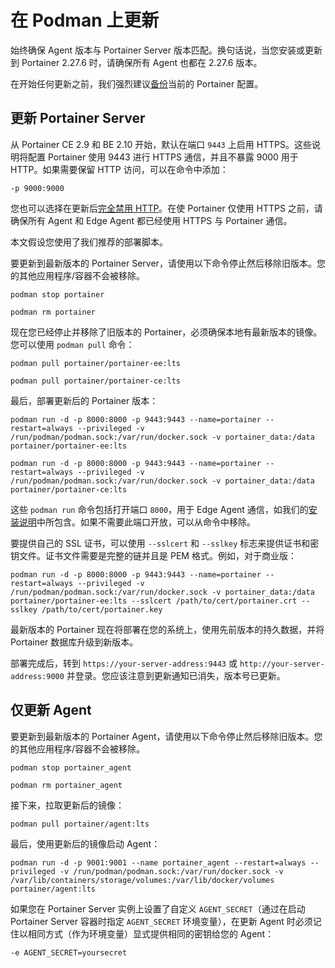 # 在 Podman 上更新

始终确保 Agent 版本与 Portainer Server 版本匹配。换句话说，当您安装或更新到 Portainer 2.27.6 时，请确保所有 Agent 也都在 2.27.6 版本。

在开始任何更新之前，我们强烈建议[备份](../../admin/settings/general.md#back-up-portainer)当前的 Portainer 配置。

## 更新 Portainer Server

从 Portainer CE 2.9 和 BE 2.10 开始，默认在端口 `9443` 上启用 HTTPS。这些说明将配置 Portainer 使用 9443 进行 HTTPS 通信，并且不暴露 9000 用于 HTTP。如果需要保留 HTTP 访问，可以在命令中添加：

`-p 9000:9000`

您也可以选择在更新后[完全禁用 HTTP](https://github.com/portainer/portainer-docs/blob/2.21/admin/settings/general/README.md#force-https-only)。在使 Portainer 仅使用 HTTPS 之前，请确保所有 Agent 和 Edge Agent 都已经使用 HTTPS 与 Portainer 通信。

本文假设您使用了我们推荐的部署脚本。

要更新到最新版本的 Portainer Server，请使用以下命令停止然后移除旧版本。您的其他应用程序/容器不会被移除。

```
podman stop portainer
```

```
podman rm portainer
```

现在您已经停止并移除了旧版本的 Portainer，必须确保本地有最新版本的镜像。您可以使用 `podman pull` 命令：

```
podman pull portainer/portainer-ee:lts
```

```
podman pull portainer/portainer-ce:lts
```

最后，部署更新后的 Portainer 版本：

```
podman run -d -p 8000:8000 -p 9443:9443 --name=portainer --restart=always --privileged -v /run/podman/podman.sock:/var/run/docker.sock -v portainer_data:/data portainer/portainer-ee:lts
```

```
podman run -d -p 8000:8000 -p 9443:9443 --name=portainer --restart=always --privileged -v /run/podman/podman.sock:/var/run/docker.sock -v portainer_data:/data portainer/portainer-ce:lts
```

这些 `podman run` 命令包括打开端口 `8000`，用于 Edge Agent 通信，如我们的[安装说明](../install/server/docker/linux.md)中所包含。如果不需要此端口开放，可以从命令中移除。

要提供自己的 SSL 证书，可以使用 `--sslcert` 和 `--sslkey` 标志来提供证书和密钥文件。证书文件需要是完整的链并且是 PEM 格式。例如，对于商业版：

```
podman run -d -p 8000:8000 -p 9443:9443 --name=portainer --restart=always --privileged -v /run/podman/podman.sock:/var/run/docker.sock -v portainer_data:/data portainer/portainer-ee:lts --sslcert /path/to/cert/portainer.crt --sslkey /path/to/cert/portainer.key
```

最新版本的 Portainer 现在将部署在您的系统上，使用先前版本的持久数据，并将 Portainer 数据库升级到新版本。

部署完成后，转到 `https://your-server-address:9443` 或 `http://your-server-address:9000` 并登录。您应该注意到更新通知已消失，版本号已更新。

## 仅更新 Agent

要更新到最新版本的 Portainer Agent，请使用以下命令停止然后移除旧版本。您的其他应用程序/容器不会被移除。

```
podman stop portainer_agent
```

```
podman rm portainer_agent
```

接下来，拉取更新后的镜像：

```
podman pull portainer/agent:lts
```

最后，使用更新后的镜像启动 Agent：

```
podman run -d -p 9001:9001 --name portainer_agent --restart=always --privileged -v /run/podman/podman.sock:/var/run/docker.sock -v /var/lib/containers/storage/volumes:/var/lib/docker/volumes portainer/agent:lts
```

如果您在 Portainer Server 实例上设置了自定义 `AGENT_SECRET`（通过在启动 Portainer Server 容器时指定 `AGENT_SECRET` 环境变量），在更新 Agent 时必须记住以相同方式（作为环境变量）显式提供相同的密钥给您的 Agent：

`-e AGENT_SECRET=yoursecret`
